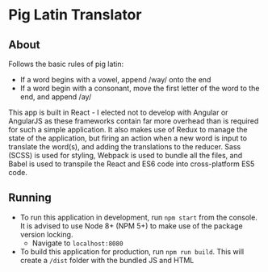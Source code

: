 # Pig Latin Translator

## About

Follows the basic rules of pig latin:
* If a word begins with a vowel, append /way/ onto the end
* If a word begin with a consonant, move the first letter of the word to the end, and append /ay/

This app is built in React - I elected not to develop with Angular or AngularJS as these frameworks contain far more
overhead than is required for such a simple application. It also makes use of Redux to manage the state of the
application, but firing an action when a new word is input to translate the word(s), and adding the translations to the
reducer. Sass (SCSS) is used for styling, Webpack is used to bundle all the files, and Babel is used to transpile the
React and ES6 code into cross-platform ES5 code.

## Running

* To run this application in development, run `npm start` from the console. It is advised to use Node 8+ (NPM 5+) to
make use of the package version locking.
  * Navigate to `localhost:8080`
* To build this application for production, run `npm run build`. This will create a `/dist` folder with the bundled
JS and HTML
